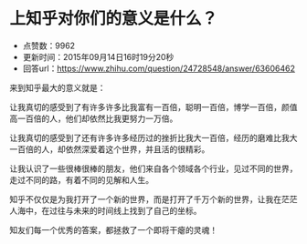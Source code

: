 # 上知乎对你们的意义是什么？
- 点赞数：9962
- 更新时间：2015年09月14日16时19分20秒
- 回答url：https://www.zhihu.com/question/24728548/answer/63606462
<body>
 <p data-pid="Xj1DuXzx">来到知乎最大的意义就是：</p>
 <p data-pid="ppsp6dEh">让我真切的感受到了有许多许多比我富有一百倍，聪明一百倍，博学一百倍，颜值高一百倍的人，他们却依然比我更努力一万倍。</p>
 <p data-pid="VroTV9br">让我真切的感受到了还有许多许多经历过的挫折比我大一百倍，经历的磨难比我大一百倍的人，却依然深爱着这个世界，并且活的很精彩。</p>
 <p data-pid="BUsoQB0O">让我认识了一些很棒很棒的朋友，他们来自各个领域各个行业，见过不同的世界，走过不同的路，有着不同的见解和人生。</p>
 <p data-pid="BJVkEOrC">知乎不仅仅是为我打开了一个新的世界，而是打开了千万个新的世界，让我在茫茫人海中，在过往与未来的时间线上找到了自己的坐标。</p>
 <p data-pid="L5DBPVCK">知友们每一个优秀的答案，都拯救了一个即将干瘪的灵魂！</p>
</body>